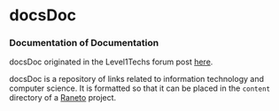 # docsDoc
### Documentation of Documentation

docsDoc originated in the Level1Techs forum post [here](https://forum.level1techs.com/t/aggregating-documentation/122484/8).

docsDoc is a repository of links related to information technology and computer science. It is formatted so that it can be placed in the `content` directory of a [Raneto](http://raneto.com/) project.

